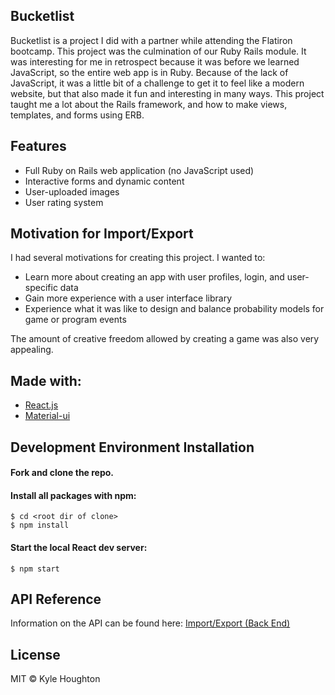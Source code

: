 
## Bucketlist
Bucketlist is a project I did with a partner while attending the Flatiron bootcamp. This project was the culmination of our Ruby Rails module. It was interesting for me in retrospect because it was before we learned JavaScript, so the entire web app is in Ruby. Because of the lack of JavaScript, it was a little bit of a challenge to get it to feel like a modern website, but that also made it fun and interesting in many ways. This project taught me a lot about the Rails framework, and how to make views, templates, and forms using ERB.

## Features
- Full Ruby on Rails web application (no JavaScript used)
- Interactive forms and dynamic content
- User-uploaded images
- User rating system

## Motivation for Import/Export
I had several motivations for creating this project. I wanted to:

- Learn more about creating an app with user profiles, login, and user-specific data
- Gain more experience with a user interface library
- Experience what it was like to design and balance probability models for game or program events

The amount of creative freedom allowed by creating a game was also very appealing.

## Made with:

- [React.js](https://github.com/facebook/create-react-app)
- [Material-ui](https://github.com/mui-org/material-ui)

## Development Environment Installation
#### Fork and clone the repo.

#### Install all packages with npm:
`$ cd <root dir of clone>`  
`$ npm install`

#### Start the local React dev server:
`$ npm start`

## API Reference

Information on the API can be found here: [Import/Export (Back End)](https://github.com/Dusty211/import-export-backend)

## License
MIT © Kyle Houghton
